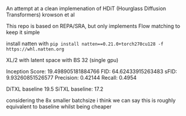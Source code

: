 An attempt at a clean implemenation of HDiT (Hourglass Diffusion Transformers) krowson et al

This repo is based on REPA/SRA, but only implements Flow matching to keep it simple

install natten  with
`pip install natten==0.21.0+torch270cu128 -f https://whl.natten.org`



XL/2 with latent space with BS 32 (single gpu)

Inception Score: 19.498905181884766
FID: 64.62433915263483
sFID: 9.93260851526577
Precision: 0.42144
Recall: 0.4954

DiTXL baseline 19.5
SiTXL baseline: 17.2

considering the 8x smaller batchsize i think we can say this is roughly equivalent to baseline whilst being cheaper